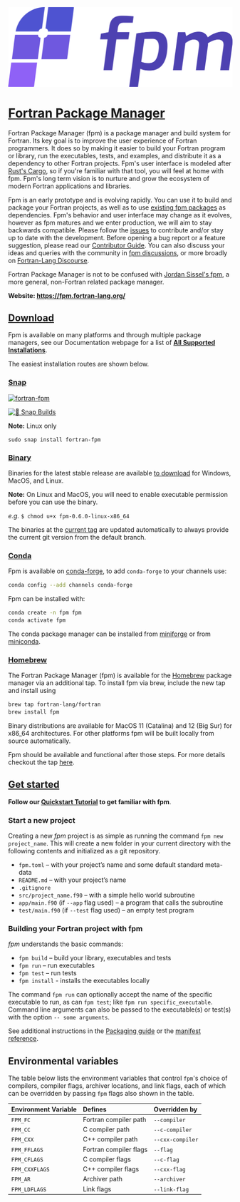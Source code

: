 <p align="center">
    <a href="https://fpm.fortran-lang.org/"><img src="https://raw.githubusercontent.com/fortran-lang/assets/main/fpm/logo/2-color-alt/png/full-color-alt.png" width="800"/></a>
</p>

# [Fortran Package Manager](https://fpm.fortran-lang.org/)

Fortran Package Manager (fpm) is a package manager and build system for Fortran.
Its key goal is to improve the user experience of Fortran programmers.
It does so by making it easier to build your Fortran program or library, run the
executables, tests, and examples, and distribute it as a dependency to other
Fortran projects.
Fpm's user interface is modeled after [Rust's Cargo](https://doc.rust-lang.org/cargo/),
so if you're familiar with that tool, you will feel at home with fpm.
Fpm's long term vision is to nurture and grow the ecosystem of modern Fortran
applications and libraries.

Fpm is an early prototype and is evolving rapidly.
You can use it to build and package your Fortran projects, as well as to use
[existing fpm packages](https://github.com/fortran-lang/fpm-registry) as dependencies.
Fpm's behavior and user interface may change as it evolves, however as fpm
matures and we enter production, we will aim to stay backwards compatible.
Please follow the [issues](https://github.com/fortran-lang/fpm/issues) to
contribute and/or stay up to date with the development.
Before opening a bug report or a feature suggestion, please read our
[Contributor Guide](CONTRIBUTING.md). You can also discuss your ideas and
queries with the community in
[fpm discussions](https://github.com/fortran-lang/fpm/discussions),
or more broadly on [Fortran-Lang Discourse](https://fortran-lang.discourse.group/).

Fortran Package Manager is not to be confused with
[Jordan Sissel's fpm](https://github.com/jordansissel/fpm), a more general,
non-Fortran related package manager.

**Website: <https://fpm.fortran-lang.org/>**

## [Download](https://fpm.fortran-lang.org/install/index.html)

Fpm is available on many platforms and through multiple package managers, see our Documentation
webpage for a list of **[All Supported Installations](https://fpm.fortran-lang.org/install/index.html)**.

The easiest installation routes are shown below.

### [Snap](https://snapcraft.io/fortran-fpm) 

[![fortran-fpm](https://snapcraft.io/fortran-fpm/badge.svg)](https://snapcraft.io/fortran-fpm)

[![🧪 Snap Builds](https://github.com/kz6fittycent/fpm/actions/workflows/test-snap-can-build.yml/badge.svg?branch=main)](https://github.com/kz6fittycent/fpm/actions/workflows/test-snap-can-build.yml)

**Note:** Linux only

```
sudo snap install fortran-fpm
```

### [Binary](https://github.com/fortran-lang/fpm/releases)

Binaries for the latest stable release are available [to download](https://github.com/fortran-lang/fpm/releases/latest) for Windows, MacOS, and Linux.

**Note:** On Linux and MacOS, you will need to enable executable permission before you can use the binary.

_e.g._ `$ chmod u+x fpm-0.6.0-linux-x86_64`

The binaries at the [current tag](https://github.com/fortran-lang/fpm/releases/tag/current) are updated automatically to always provide the current git version from the default branch.

### [Conda]

Fpm is available on [conda-forge], to add `conda-forge` to your channels use:

```sh
conda config --add channels conda-forge
```

Fpm can be installed with:

```sh
conda create -n fpm fpm
conda activate fpm
```

The conda package manager can be installed from [miniforge](https://github.com/conda-forge/miniforge/releases)
or from [miniconda](https://docs.conda.io/en/latest/miniconda.html).

[Conda]: https://conda.io
[conda-forge]: https://conda-forge.org/

### [Homebrew](https://brew.sh/)

The Fortran Package Manager (fpm) is available for the [Homebrew](https://brew.sh/) package manager via an additional tap.
To install fpm via brew, include the new tap and install using

```sh
brew tap fortran-lang/fortran
brew install fpm
```

Binary distributions are available for MacOS 11 (Catalina) and 12 (Big Sur) for x86_64 architectures. For other platforms fpm will be built locally from source automatically.

Fpm should be available and functional after those steps.
For more details checkout the tap [here](https://github.com/fortran-lang/homebrew-fortran).

## [Get started](https://fpm.fortran-lang.org/tutorial/index.html)

**Follow our [Quickstart Tutorial](https://fpm.fortran-lang.org/tutorial/hello-fpm.html) to get familiar with fpm**.

### Start a new project

Creating a new *fpm* project is as simple as running the command
`fpm new project_name`. This will create a new folder in your current directory
with the following contents and initialized as a git repository.

* `fpm.toml` – with your project’s name and some default standard meta-data
* `README.md` – with your project’s name
* `.gitignore`
* `src/project_name.f90` – with a simple hello world subroutine
* `app/main.f90` (if `--app` flag used) – a program that calls the subroutine
* `test/main.f90` (if `--test` flag used) – an empty test program

### Building your Fortran project with fpm

*fpm* understands the basic commands:

* `fpm build` – build your library, executables and tests
* `fpm run` – run executables
* `fpm test` – run tests
* `fpm install` - installs the executables locally

The command `fpm run` can optionally accept the name of the specific executable
to run, as can `fpm test`; like `fpm run specific_executable`. Command line
arguments can also be passed to the executable(s) or test(s) with the option
`-- some arguments`.

See additional instructions in the [Packaging guide](PACKAGING.md) or
the [manifest reference](https://fpm.fortran-lang.org/spec/manifest.html).

<!-- 
### Bootstrapping instructions

This guide explains the process of building *fpm* on a platform for the first time.
To build *fpm* without a prior *fpm* version a single source file version is available
at each release.

To build manually using the single source distribution, run the following code (from within the current directory)

```sh
mkdir _tmp
curl -LJ https://github.com/fortran-lang/fpm/releases/download/current/fpm.F90 > _tmp/fpm.F90
gfortran -J _tmp _tmp/fpm.F90 -o _tmp/fpm
_tmp/fpm install --flag "-g -fbacktrace -O3"
rm -r _tmp
```

To automatically bootstrap using this appoach run the install script

```sh
./install.sh
``` -->

## Environmental variables

The table below lists the environment variables that control `fpm`'s choice of compilers, 
compiler flags, archiver locations, and link flags, each of which can be overridden by 
passing `fpm` flags also shown in the table.

| Environment Variable | Defines               | Overridden by    |
| :------------------- | :-------------------- | :--------------- |
| `FPM_FC`             | Fortran compiler path | `--compiler`     |
| `FPM_CC`             | C compiler path       | `--c-compiler`   |
| `FPM_CXX`            | C++ compiler path     | `--cxx-compiler` |
| `FPM_FFLAGS`         | Fortran compiler flags| `--flag`         |
| `FPM_CFLAGS`         | C compiler flags      | `--c-flag`       |
| `FPM_CXXFLAGS`       | C++ compiler flags    | `--cxx-flag`     |
| `FPM_AR`             | Archiver path         | `--archiver`     |
| `FPM_LDFLAGS`        | Link flags            | `--link-flag`    |
